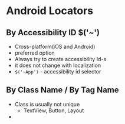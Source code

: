 # Android Locators

## By Accessibility ID $('~')

* Cross-platform(iOS and Android)
* preferred option
* Always try to create accessibility Id-s
* it does not change with localization
* `$('~App')` - accessibility id selector

## By Class Name / By Tag Name

* Class is usually not unique
  * TextView, Button, Layout
* 